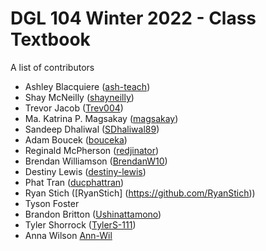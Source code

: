 # DGL 104 Winter 2022 - Class Textbook
A list of contributors

* Ashley Blacquiere ([ash-teach](https://github.com/ash-teach))
* Shay McNeilly ([shayneilly](https://github.com/shayneilly))
* Trevor Jacob ([Trev004](https://github.com/Trev004))
* Ma. Katrina P. Magsakay ([magsakay](https://github.com/magsakay))
* Sandeep Dhaliwal ([SDhaliwal89](https://github.com/SDhaliwal89))
* Adam Boucek ([bouceka](https://github.com/bouceka))
* Reginald McPherson ([redjinator](https://github.com/redjinator))
* Brendan Williamson ([BrendanW10](https://github.com/brendanw10))
* Destiny Lewis ([destiny-lewis](https://github.com/destiny-lewis))
* Phat Tran ([ducphattran](https://github.com/ducphattran))
* Ryan Stich ([RyanStich] (https://github.com/RyanStich))
* Tyson Foster
* Brandon Britton ([Ushinattamono](https://github.com/Ushinattamono))
* Tyler Shorrock ([TylerS-111](https://github.com/Tyler-S111))
* Anna Wilson [Ann-Wil](https://github.com/Ann-Wil)
